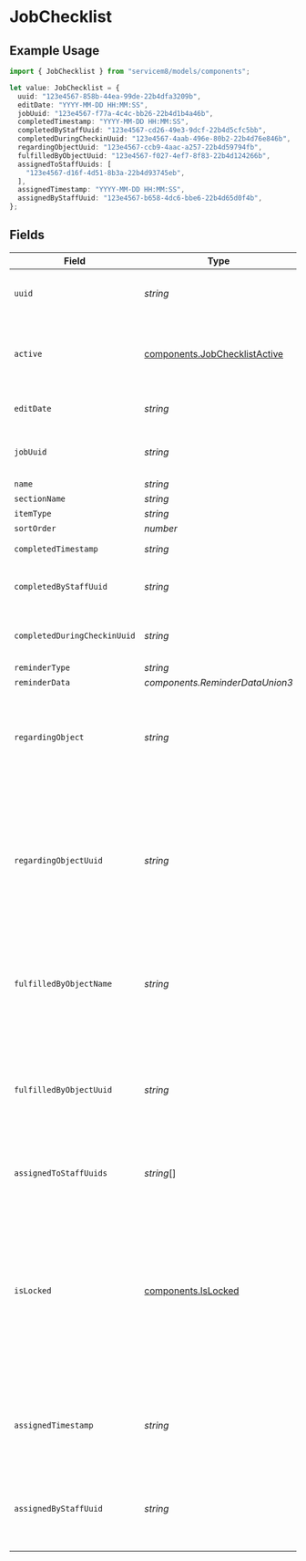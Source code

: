 # JobChecklist

## Example Usage

```typescript
import { JobChecklist } from "servicem8/models/components";

let value: JobChecklist = {
  uuid: "123e4567-858b-44ea-99de-22b4dfa3209b",
  editDate: "YYYY-MM-DD HH:MM:SS",
  jobUuid: "123e4567-f77a-4c4c-bb26-22b4d1b4a46b",
  completedTimestamp: "YYYY-MM-DD HH:MM:SS",
  completedByStaffUuid: "123e4567-cd26-49e3-9dcf-22b4d5cfc5bb",
  completedDuringCheckinUuid: "123e4567-4aab-496e-80b2-22b4d76e846b",
  regardingObjectUuid: "123e4567-ccb9-4aac-a257-22b4d59794fb",
  fulfilledByObjectUuid: "123e4567-f027-4ef7-8f83-22b4d124266b",
  assignedToStaffUuids: [
    "123e4567-d16f-4d51-8b3a-22b4d93745eb",
  ],
  assignedTimestamp: "YYYY-MM-DD HH:MM:SS",
  assignedByStaffUuid: "123e4567-b658-4dc6-bbe6-22b4d65d0f4b",
};
```

## Fields

| Field                                                                                                                                                                                                   | Type                                                                                                                                                                                                    | Required                                                                                                                                                                                                | Description                                                                                                                                                                                             | Example                                                                                                                                                                                                 |
| ------------------------------------------------------------------------------------------------------------------------------------------------------------------------------------------------------- | ------------------------------------------------------------------------------------------------------------------------------------------------------------------------------------------------------- | ------------------------------------------------------------------------------------------------------------------------------------------------------------------------------------------------------- | ------------------------------------------------------------------------------------------------------------------------------------------------------------------------------------------------------- | ------------------------------------------------------------------------------------------------------------------------------------------------------------------------------------------------------- |
| `uuid`                                                                                                                                                                                                  | *string*                                                                                                                                                                                                | :heavy_minus_sign:                                                                                                                                                                                      | Record UUID key                                                                                                                                                                                         | 123e4567-858b-44ea-99de-22b4dfa3209b                                                                                                                                                                    |
| `active`                                                                                                                                                                                                | [components.JobChecklistActive](../../models/components/jobchecklistactive.md)                                                                                                                          | :heavy_minus_sign:                                                                                                                                                                                      | Record active/deleted flag. <br/><br/>Valid values are [0,1]                                                                                                                                            |                                                                                                                                                                                                         |
| `editDate`                                                                                                                                                                                              | *string*                                                                                                                                                                                                | :heavy_minus_sign:                                                                                                                                                                                      | Record last modified timestamp                                                                                                                                                                          | YYYY-MM-DD HH:MM:SS                                                                                                                                                                                     |
| `jobUuid`                                                                                                                                                                                               | *string*                                                                                                                                                                                                | :heavy_minus_sign:                                                                                                                                                                                      | N/A                                                                                                                                                                                                     | 123e4567-f77a-4c4c-bb26-22b4d1b4a46b                                                                                                                                                                    |
| `name`                                                                                                                                                                                                  | *string*                                                                                                                                                                                                | :heavy_minus_sign:                                                                                                                                                                                      | N/A                                                                                                                                                                                                     |                                                                                                                                                                                                         |
| `sectionName`                                                                                                                                                                                           | *string*                                                                                                                                                                                                | :heavy_minus_sign:                                                                                                                                                                                      | N/A                                                                                                                                                                                                     |                                                                                                                                                                                                         |
| `itemType`                                                                                                                                                                                              | *string*                                                                                                                                                                                                | :heavy_minus_sign:                                                                                                                                                                                      | N/A                                                                                                                                                                                                     |                                                                                                                                                                                                         |
| `sortOrder`                                                                                                                                                                                             | *number*                                                                                                                                                                                                | :heavy_minus_sign:                                                                                                                                                                                      | N/A                                                                                                                                                                                                     |                                                                                                                                                                                                         |
| `completedTimestamp`                                                                                                                                                                                    | *string*                                                                                                                                                                                                | :heavy_minus_sign:                                                                                                                                                                                      | N/A                                                                                                                                                                                                     | YYYY-MM-DD HH:MM:SS                                                                                                                                                                                     |
| `completedByStaffUuid`                                                                                                                                                                                  | *string*                                                                                                                                                                                                | :heavy_minus_sign:                                                                                                                                                                                      | N/A                                                                                                                                                                                                     | 123e4567-cd26-49e3-9dcf-22b4d5cfc5bb                                                                                                                                                                    |
| `completedDuringCheckinUuid`                                                                                                                                                                            | *string*                                                                                                                                                                                                | :heavy_minus_sign:                                                                                                                                                                                      | N/A                                                                                                                                                                                                     | 123e4567-4aab-496e-80b2-22b4d76e846b                                                                                                                                                                    |
| `reminderType`                                                                                                                                                                                          | *string*                                                                                                                                                                                                | :heavy_minus_sign:                                                                                                                                                                                      | N/A                                                                                                                                                                                                     |                                                                                                                                                                                                         |
| `reminderData`                                                                                                                                                                                          | *components.ReminderDataUnion3*                                                                                                                                                                         | :heavy_minus_sign:                                                                                                                                                                                      | N/A                                                                                                                                                                                                     |                                                                                                                                                                                                         |
| `regardingObject`                                                                                                                                                                                       | *string*                                                                                                                                                                                                | :heavy_minus_sign:                                                                                                                                                                                      | The type of object which this checklist item is related to. For example, for Form checklists, this will be 'Form'.                                                                                      |                                                                                                                                                                                                         |
| `regardingObjectUuid`                                                                                                                                                                                   | *string*                                                                                                                                                                                                | :heavy_minus_sign:                                                                                                                                                                                      | The UUID of the object which this checklists item is related to. For example, for Form checklists, this is the UUID of the Form that must be completed to complete the checklist item.                  | 123e4567-ccb9-4aac-a257-22b4d59794fb                                                                                                                                                                    |
| `fulfilledByObjectName`                                                                                                                                                                                 | *string*                                                                                                                                                                                                | :heavy_minus_sign:                                                                                                                                                                                      | The type of object which completes this checklist item. For example, for Form checklists, this will be 'FormResponse'.                                                                                  |                                                                                                                                                                                                         |
| `fulfilledByObjectUuid`                                                                                                                                                                                 | *string*                                                                                                                                                                                                | :heavy_minus_sign:                                                                                                                                                                                      | The UUID of the object which completes this checklist item. For example, for Form checklists, this references the UUID of a FormResponse record.                                                        | 123e4567-f027-4ef7-8f83-22b4d124266b                                                                                                                                                                    |
| `assignedToStaffUuids`                                                                                                                                                                                  | *string*[]                                                                                                                                                                                              | :heavy_minus_sign:                                                                                                                                                                                      | N/A                                                                                                                                                                                                     | 123e4567-d16f-4d51-8b3a-22b4d93745eb                                                                                                                                                                    |
| `isLocked`                                                                                                                                                                                              | [components.IsLocked](../../models/components/islocked.md)                                                                                                                                              | :heavy_minus_sign:                                                                                                                                                                                      | If this checklist item is locked (read-only) and cannot be modified. This is set by the system when the checklist item is created from a Task or Network Request. (Read-only). <br/><br/>Valid values are [0,1] |                                                                                                                                                                                                         |
| `assignedTimestamp`                                                                                                                                                                                     | *string*                                                                                                                                                                                                | :heavy_minus_sign:                                                                                                                                                                                      | The timestamp when the checklist item was assigned to the staff member. (Read-only)                                                                                                                     | YYYY-MM-DD HH:MM:SS                                                                                                                                                                                     |
| `assignedByStaffUuid`                                                                                                                                                                                   | *string*                                                                                                                                                                                                | :heavy_minus_sign:                                                                                                                                                                                      | The UUID of the staff member who assigned the checklist item to the staff member. (Read-only)                                                                                                           | 123e4567-b658-4dc6-bbe6-22b4d65d0f4b                                                                                                                                                                    |